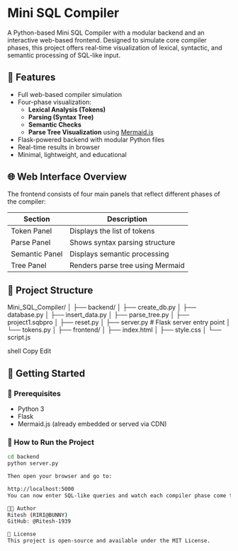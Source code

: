 # Mini SQL Compiler

A Python-based Mini SQL Compiler with a modular backend and an interactive web-based frontend. Designed to simulate core compiler phases, this project offers real-time visualization of lexical, syntactic, and semantic processing of SQL-like input.

## 🧠 Features

- Full web-based compiler simulation
- Four-phase visualization:
  - **Lexical Analysis (Tokens)**
  - **Parsing (Syntax Tree)**
  - **Semantic Checks**
  - **Parse Tree Visualization** using [Mermaid.js](https://mermaid.js.org)
- Flask-powered backend with modular Python files
- Real-time results in browser
- Minimal, lightweight, and educational

## 🌐 Web Interface Overview

The frontend consists of four main panels that reflect different phases of the compiler:

| Section        | Description                      |
|----------------|----------------------------------|
| Token Panel    | Displays the list of tokens      |
| Parse Panel    | Shows syntax parsing structure   |
| Semantic Panel | Displays semantic processing     |
| Tree Panel     | Renders parse tree using Mermaid |

## 📂 Project Structure

Mini_SQL_Compiler/
│
├── backend/
│ ├── create_db.py
│ ├── database.py
│ ├── insert_data.py
│ ├── parse_tree.py
│ ├── project1.sqbpro
│ ├── reset.py
│ ├── server.py # Flask server entry point
│ └── tokens.py
│
├── frontend/
│ ├── index.html
│ ├── style.css
│ └── script.js

shell
Copy
Edit

## 🚀 Getting Started

### 🔹 Prerequisites

- Python 3
- Flask
- Mermaid.js (already embedded or served via CDN)

### 🔹 How to Run the Project

```bash
cd backend
python server.py

Then open your browser and go to:

http://localhost:5000
You can now enter SQL-like queries and watch each compiler phase come to life.

🧑‍💻 Author
Ritesh (RIRI@BUNNY)
GitHub: @Ritesh-1939

📜 License
This project is open-source and available under the MIT License.